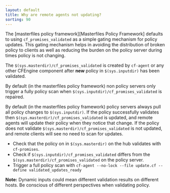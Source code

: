 ```yaml
---
layout: default
title: Why are remote agents not updating?
sorting: 90
---
```


The [masterfiles policy framework][Masterfiles Policy Framework] defaults to using
`cf_promises_validated` as a simple gating mechanism for policy updates. This
gating mechanism helps in avoiding the distribution of broken policy to clients
as well as reducing the burden on the policy server during times policy is not
changing.

The `$(sys.masterdir)/cf_promises_validated` is created by `cf-agent` or any
other CFEngine component after **new** policy in `$(sys.inputdir)` has been
validated.

By default (in the masterfiles policy framework) non policy servers only trigger
a fully policy scan when `$(sys.inputdir)/cf_promises_validated` is repaired.

By default (in the masterfiles policy framework) policy servers always pull all
policy changes to `$(sys.inputdir)`. If the policy successfully validates then
`$(sys.masterdir)/cf_promises_validated` is updated, and remote agents will
update their policy when they notice that change. If the policy does not
validate `$(sys.masterdir)/cf_promises_validated` is not updated, and remote
clients will see no need to scan for updates.

* Check that the policy on in `$(sys.masterdir)` on the hub validates with
  `cf-promises`.
* Check if `$(sys.inputdir)/cf_promises_validated` differs from the
  `$(sys.masterdir)/cf_promises_validated` on the policy server.
* Trigger a full policy scan with `cf-agent --no-lock --file update.cf --define
  validated_updates_ready`

**Note:** Dynamic inputs could mean different validation results on different
hosts. Be conscious of different perspectives when validating policy.

